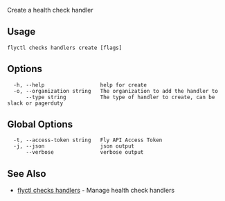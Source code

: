 Create a health check handler

## Usage
~~~
flyctl checks handlers create [flags]
~~~

## Options

~~~
  -h, --help                  help for create
  -o, --organization string   The organization to add the handler to
      --type string           The type of handler to create, can be slack or pagerduty
~~~

## Global Options

~~~
  -t, --access-token string   Fly API Access Token
  -j, --json                  json output
      --verbose               verbose output
~~~

## See Also

* [flyctl checks handlers](/docs/flyctl/checks-handlers/)	 - Manage health check handlers

